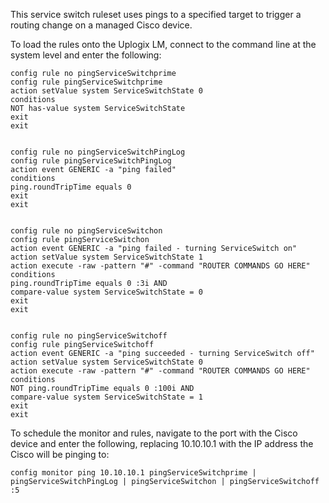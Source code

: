 <!-- 5.5.3 -->

This service switch ruleset uses pings to a specified target to trigger a routing change on a managed Cisco device. 


To load the rules onto the Uplogix LM, connect to the command line at the system level and enter the following:


```
config rule no pingServiceSwitchprime
config rule pingServiceSwitchprime
action setValue system ServiceSwitchState 0
conditions
NOT has-value system ServiceSwitchState 
exit
exit


config rule no pingServiceSwitchPingLog
config rule pingServiceSwitchPingLog
action event GENERIC -a "ping failed"
conditions
ping.roundTripTime equals 0
exit
exit


config rule no pingServiceSwitchon
config rule pingServiceSwitchon
action event GENERIC -a "ping failed - turning ServiceSwitch on"
action setValue system ServiceSwitchState 1
action execute -raw -pattern "#" -command "ROUTER COMMANDS GO HERE"
conditions
ping.roundTripTime equals 0 :3i AND
compare-value system ServiceSwitchState = 0 
exit
exit


config rule no pingServiceSwitchoff
config rule pingServiceSwitchoff
action event GENERIC -a "ping succeeded - turning ServiceSwitch off"
action setValue system ServiceSwitchState 0
action execute -raw -pattern "#" -command "ROUTER COMMANDS GO HERE"
conditions
NOT ping.roundTripTime equals 0 :100i AND
compare-value system ServiceSwitchState = 1
exit
exit
```
 
To schedule the monitor and rules, navigate to the port with the Cisco device and enter the following, replacing 10.10.10.1 with the IP address the Cisco will be pinging to:

```
config monitor ping 10.10.10.1 pingServiceSwitchprime | pingServiceSwitchPingLog | pingServiceSwitchon | pingServiceSwitchoff :5
```